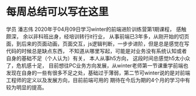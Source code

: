 # 每周总结可以写在这里
学员 潘志伟 
2020年于04月09日学习winter的前端进阶训练营第1期课程， 感触颇深， 余以非科班出身，经培训转行it行业， 从事前端已3年多，从刚开始的切页面，到后来的页面动画，页面交互，js逻辑判断，一步步进阶，但是总是感觉在写代码的时候总是缺点东西， 不知道从哪里写起，可能是对业务没有系统认知或者自身的基础不足（个人认为）有关，  本人从事h5方向， 这段时间总感觉h5太小众了，危机感十足， 目前想往PC业务方向发展，从winter老师第一节课重学前端也发现在自身的一些有很多不足之处，基础过于薄弱，第二节可winter说的是对前端工程师的定义以及发展方向，目前前端可用的 期待在今后为期的4个月的学习中有较为明显的提高。 